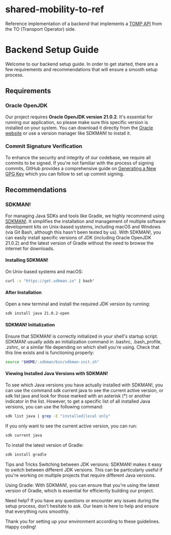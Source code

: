 # shared-mobility-to-ref

Reference implementation of a backend that implements a [TOMP API](https://github.com/TOMP-WG/TOMP-API) from the TO (Transport Operator) side.

# Backend Setup Guide

Welcome to our backend setup guide. In order to get started, there are a few requirements and recommendations that will ensure a smooth setup process.

## Requirements

### Oracle OpenJDK

Our project requires **Oracle OpenJDK version 21.0.2**. It's essential for running our application, so please make sure this specific version is installed on your system. You can download it directly from the [Oracle website](https://www.oracle.com/java/technologies/javase/jdk21-archive-downloads.html) or use a version manager like SDKMAN! to install it.

### Commit Signature Verification

To enhance the security and integrity of our codebase, we require all commits to be signed. If you're not familiar with the process of signing commits, GitHub provides a comprehensive guide on [Generating a New GPG Key](https://docs.github.com/en/authentication/managing-commit-signature-verification/generating-a-new-gpg-key) which you can follow to set up commit signing.

## Recommendations

### SDKMAN!

For managing Java SDKs and tools like Gradle, we highly recommend using [SDKMAN!](https://sdkman.io/). It simplifies the installation and management of multiple software development kits on Unix-based systems, including macOS and Windows (via Git Bash, although this hasn't been tested by us). With SDKMAN!, you can easily install specific versions of JDK (including Oracle OpenJDK 21.0.2) and the latest version of Gradle without the need to browse the internet for downloads.

#### Installing SDKMAN!

On Unix-based systems and macOS:

```bash
curl -s "https://get.sdkman.io" | bash"
```

#### After Installation

Open a new terminal and install the required JDK version by running:

```bash
sdk install java 21.0.2-open
```

#### SDKMAN! Initialization
Ensure that SDKMAN! is correctly initialized in your shell's startup script. SDKMAN! usually adds an initialization command in .bashrc, .bash_profile, .zshrc, or a similar file depending on which shell you're using. Check that this line exists and is functioning properly:

```bash
source "$HOME/.sdkman/bin/sdkman-init.sh"
```

#### Viewing Installed Java Versions with SDKMAN!
To see which Java versions you have actually installed with SDKMAN!, you can use the command sdk current java to see the current active version, or sdk list java and look for those marked with an asterisk (*) or another indicator in the list. However, to get a specific list of all installed Java versions, you can use the following command:

```bash
sdk list java | grep -E "installed|local only"
```

If you only want to see the current active version, you can run:

```bash
sdk current java
```

To install the latest version of Gradle:

```bash
sdk install gradle
```

Tips and Tricks
Switching between JDK versions: SDKMAN! makes it easy to switch between different JDK versions. This can be particularly useful if you're working on multiple projects that require different Java versions.

Using Gradle: With SDKMAN!, you can ensure that you're using the latest version of Gradle, which is essential for efficiently building our project.

Need help? If you have any questions or encounter any issues during the setup process, don't hesitate to ask. Our team is here to help and ensure that everything runs smoothly.

Thank you for setting up your environment according to these guidelines. Happy coding!
